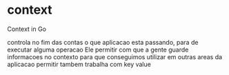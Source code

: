 # context
Context in Go

controla no fim das contas o que aplicacao esta passando, para de executar alguma operacao
Ele permitir com que a gente guarde informacoes no contexto para que conseguimos utilizar em outras areas da aplicacao
permitir tambem trabalha com key value